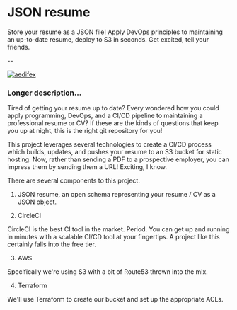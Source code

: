 # JSON resume

Store your resume as a JSON file! Apply DevOps principles to maintaining an up-to-date resume, deploy to S3 in seconds. Get excited, tell your friends.

--

[![aedifex](https://circleci.com/gh/aedifex/JSON_Resume.svg?style=svg)](https://app.circleci.com/pipelines/gh/aedifex/JSON_Resume)


### Longer description...

Tired of getting your resume up to date? Every wondered how you could apply programming, DevOps, and a CI/CD pipeline to maintaining a professional resume or CV? If these are the kinds of questions that keep you up at night, this is the right git repository for you!

This project leverages several technologies to create a CI/CD process which builds, updates, and pushes your resume to an S3 bucket for static hosting. Now, rather than sending a PDF to a prospective employer, you can impress them by sending them a URL! Exciting, I know.

There are several components to this project.

1. JSON resume, an open schema representing your resume / CV as a JSON object.

2. CircleCI

CircleCI is the best CI tool in the market. Period. You can get up and running in minutes with a scalable CI/CD tool at your fingertips. A project like this certainly falls into the free tier.


3. AWS

Specifically we're using S3 with a bit of Route53 thrown into the mix.

4. Terraform

We'll use Terraform to create our bucket and set up the appropriate ACLs.
